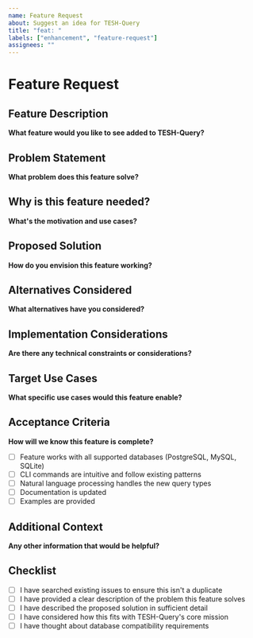 ```yaml
---
name: Feature Request
about: Suggest an idea for TESH-Query
title: "feat: "
labels: ["enhancement", "feature-request"]
assignees: ""
---
```


# Feature Request

## Feature Description

**What feature would you like to see added to TESH-Query?**

<!-- A clear and concise description of the feature you are proposing -->

## Problem Statement

**What problem does this feature solve?**

<!-- Describe the problem or limitation you're experiencing with current TESH-Query functionality -->

## Why is this feature needed?

**What's the motivation and use cases?**

<!-- Explain how this would improve the natural language to SQL conversion experience or CLI usability -->

## Proposed Solution

**How do you envision this feature working?**

<!-- Describe the feature in detail. Consider:
- CLI command structure
- Natural language query improvements
- Database compatibility
- AI model enhancements
- User experience improvements
-->

## Alternatives Considered

**What alternatives have you considered?**

<!-- Have you thought about any alternative ways to achieve the same outcome? -->

## Implementation Considerations

**Are there any technical constraints or considerations?**

<!-- Think about:
- Database compatibility (PostgreSQL, MySQL, SQLite)
- AI model limitations (Gemini API)
- CLI interface changes
- Performance implications
- Backward compatibility
- Security considerations
-->

## Target Use Cases

**What specific use cases would this feature enable?**

<!-- Examples:
- Business intelligence queries
- Data analysis workflows
- Database administration tasks
- Specific industry use cases
-->

## Acceptance Criteria

**How will we know this feature is complete?**

<!-- Define clear, testable criteria -->

- [ ] Feature works with all supported databases (PostgreSQL, MySQL, SQLite)
- [ ] CLI commands are intuitive and follow existing patterns
- [ ] Natural language processing handles the new query types
- [ ] Documentation is updated
- [ ] Examples are provided

## Additional Context

**Any other information that would be helpful?**

<!-- Add any other context such as:
- Example queries that should work
- Similar features in other tools
- Priority level
- Links to relevant resources
-->

## Checklist

- [ ] I have searched existing issues to ensure this isn't a duplicate
- [ ] I have provided a clear description of the problem this feature solves
- [ ] I have described the proposed solution in sufficient detail
- [ ] I have considered how this fits with TESH-Query's core mission
- [ ] I have thought about database compatibility requirements
